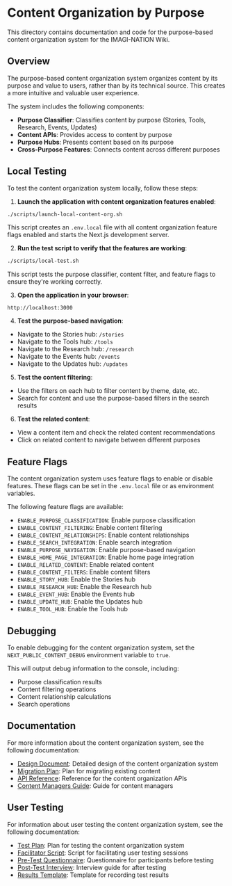 # Content Organization by Purpose

This directory contains documentation and code for the purpose-based content organization system for the IMAGI-NATION Wiki.

## Overview

The purpose-based content organization system organizes content by its purpose and value to users, rather than by its technical source. This creates a more intuitive and valuable user experience.

The system includes the following components:

- **Purpose Classifier**: Classifies content by purpose (Stories, Tools, Research, Events, Updates)
- **Content APIs**: Provides access to content by purpose
- **Purpose Hubs**: Presents content based on its purpose
- **Cross-Purpose Features**: Connects content across different purposes

## Local Testing

To test the content organization system locally, follow these steps:

1. **Launch the application with content organization features enabled**:

```bash
./scripts/launch-local-content-org.sh
```

This script creates an `.env.local` file with all content organization feature flags enabled and starts the Next.js development server.

2. **Run the test script to verify that the features are working**:

```bash
./scripts/local-test.sh
```

This script tests the purpose classifier, content filter, and feature flags to ensure they're working correctly.

3. **Open the application in your browser**:

```
http://localhost:3000
```

4. **Test the purpose-based navigation**:

- Navigate to the Stories hub: `/stories`
- Navigate to the Tools hub: `/tools`
- Navigate to the Research hub: `/research`
- Navigate to the Events hub: `/events`
- Navigate to the Updates hub: `/updates`

5. **Test the content filtering**:

- Use the filters on each hub to filter content by theme, date, etc.
- Search for content and use the purpose-based filters in the search results

6. **Test the related content**:

- View a content item and check the related content recommendations
- Click on related content to navigate between different purposes

## Feature Flags

The content organization system uses feature flags to enable or disable features. These flags can be set in the `.env.local` file or as environment variables.

The following feature flags are available:

- `ENABLE_PURPOSE_CLASSIFICATION`: Enable purpose classification
- `ENABLE_CONTENT_FILTERING`: Enable content filtering
- `ENABLE_CONTENT_RELATIONSHIPS`: Enable content relationships
- `ENABLE_SEARCH_INTEGRATION`: Enable search integration
- `ENABLE_PURPOSE_NAVIGATION`: Enable purpose-based navigation
- `ENABLE_HOME_PAGE_INTEGRATION`: Enable home page integration
- `ENABLE_RELATED_CONTENT`: Enable related content
- `ENABLE_CONTENT_FILTERS`: Enable content filters
- `ENABLE_STORY_HUB`: Enable the Stories hub
- `ENABLE_RESEARCH_HUB`: Enable the Research hub
- `ENABLE_EVENT_HUB`: Enable the Events hub
- `ENABLE_UPDATE_HUB`: Enable the Updates hub
- `ENABLE_TOOL_HUB`: Enable the Tools hub

## Debugging

To enable debugging for the content organization system, set the `NEXT_PUBLIC_CONTENT_DEBUG` environment variable to `true`.

This will output debug information to the console, including:

- Purpose classification results
- Content filtering operations
- Content relationship calculations
- Search operations

## Documentation

For more information about the content organization system, see the following documentation:

- [Design Document](./design.md): Detailed design of the content organization system
- [Migration Plan](./migration-plan.md): Plan for migrating existing content
- [API Reference](./api-reference.md): Reference for the content organization APIs
- [Content Managers Guide](./content-managers-guide.md): Guide for content managers

## User Testing

For information about user testing the content organization system, see the following documentation:

- [Test Plan](./user-testing/test-plan.md): Plan for testing the content organization system
- [Facilitator Script](./user-testing/facilitator-script.md): Script for facilitating user testing sessions
- [Pre-Test Questionnaire](./user-testing/pre-test-questionnaire.md): Questionnaire for participants before testing
- [Post-Test Interview](./user-testing/post-test-interview.md): Interview guide for after testing
- [Results Template](./user-testing/results-template.md): Template for recording test results